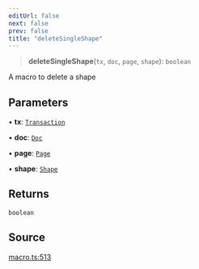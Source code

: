```yaml
---
editUrl: false
next: false
prev: false
title: "deleteSingleShape"
---
```


> **deleteSingleShape**(`tx`, `doc`, `page`, `shape`): `boolean`

A macro to delete a shape

## Parameters

• **tx**: [`Transaction`](/api-core/classes/transaction/)

• **doc**: [`Doc`](/api-core/classes/doc/)

• **page**: [`Page`](/api-core/classes/page/)

• **shape**: [`Shape`](/api-core/classes/shape/)

## Returns

`boolean`

## Source

[macro.ts:513](https://github.com/dgmjs/dgmjs/blob/main/packages/core/src/macro.ts#L513)

